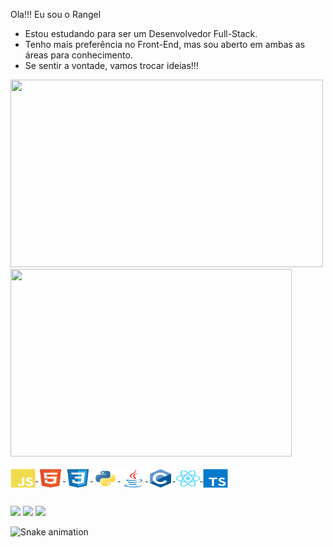 Ola!!! Eu sou o Rangel
- Estou estudando para ser um Desenvolvedor Full-Stack. 
- Tenho mais preferência no Front-End, mas sou aberto em ambas as áreas para conhecimento.
- Se sentir a vontade, vamos trocar ideias!!!

<div>
  <a href="https://github.com/felipesrangel">
  <img height="300em" width="500em" src="https://github-readme-stats.vercel.app/api?username=felipesrangel&show_icons=true&theme=dark&include_all_commits=true&count_private=true"/>
  <img height="300em" width="450em" src="https://github-readme-stats.vercel.app/api/top-langs/?username=felipesrangel&layout=compact&langs_count=10&theme=dracula"/>
</div>

<div style="display: inline_block"><br>
  <img align="center" alt="rangel-Js" height="30" width="40" src="https://raw.githubusercontent.com/devicons/devicon/master/icons/javascript/javascript-plain.svg">
  <img align="center" alt="rangel-HTML" height="30" width="40" src="https://raw.githubusercontent.com/devicons/devicon/master/icons/html5/html5-original.svg">
  <img align="center" alt="rangel-CSS" height="30" width="40" src="https://raw.githubusercontent.com/devicons/devicon/master/icons/css3/css3-original.svg">
  <img align="center" alt="rangel-Python" height="30" width="40" src="https://raw.githubusercontent.com/devicons/devicon/master/icons/python/python-original.svg">
  <img align="center" alt="rangel-Java" height="30" width="40" src="https://raw.githubusercontent.com/devicons/devicon/master/icons/java/java-original.svg">
  <img align="center" alt="rangel-C" height="30" width="40" src="https://raw.githubusercontent.com/devicons/devicon/master/icons/c/c-original.svg">
  <img align="center" alt="rangel-React" height="30" width="40" src="https://raw.githubusercontent.com/devicons/devicon/master/icons/react/react-original.svg">
  <img align="center" alt="rangel-TypeScript" height="30" width="40" src="https://raw.githubusercontent.com/devicons/devicon/master/icons/typescript/typescript-original.svg">
</div>
 
  ##
  
  <div>
  <a href="https://www.instagram.com/luizfelipe.rangel/" target="_blank"><img src="https://img.shields.io/badge/-Instagram-%23E4405F?style=for-the-badge&logo=instagram&logoColor=white" target="_blank"></a> 
  <a href = "mailto:luizfsrangel@gmail.com"><img src="https://img.shields.io/badge/-Gmail-%23333?style=for-the-badge&logo=gmail&logoColor=white" target="_blank"></a>
  <a href="https://www.linkedin.com/in/luiz-felipe-rangel-5a225a189/" target="_blank"><img src="https://img.shields.io/badge/-LinkedIn-%230077B5?style=for-the-badge&logo=linkedin&logoColor=white" target="_blank"></a> 
  </div>

 
  ![Snake animation](https://github.com/felipesrangel/felipesrangel/blob/output/github-contribution-grid-snake.svg)
 
</div>
